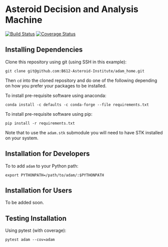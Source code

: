 # Asteroid Decision and Analysis Machine

[![Build Status](https://www.travis-ci.org/B612-Asteroid-Institute/adam.svg?branch=master)](https://www.travis-ci.org/B612-Asteroid-Institute/adam)
[![Coverage Status](https://coveralls.io/repos/github/B612-Asteroid-Institute/adam/badge.svg?branch=master)](https://coveralls.io/github/B612-Asteroid-Institute/adam?branch=master)

## Installing Dependencies

Clone this repository using git (using SSH in this example):

```git clone git@github.com:B612-Asteroid-Institute/adam_home.git```

Then `cd` into the cloned repository and do one of the following depending on how you prefer your packages to be installed.

To install pre-requisite software using anaconda: 

```conda install -c defaults -c conda-forge --file requirements.txt```

To install pre-requisite software using pip:

```pip install -r requirements.txt```

Note that to use the `adam.stk` submodule you will need to have STK installed on your system. 

## Installation for Developers

To to add `adam` to your Python path: 

```export PYTHONPATH=/path/to/adam/:$PYTHONPATH```

## Installation for Users

To be added soon.

## Testing Installation

Using pytest (with coverage):

```pytest adam --cov=adam```
